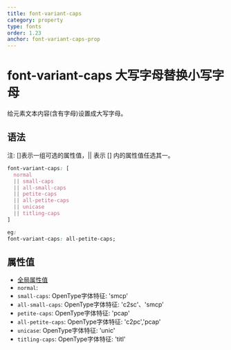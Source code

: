 ```yaml
---
title: font-variant-caps
category: property
type: fonts
order: 1.23
anchor: font-variant-caps-prop
---
```


# font-variant-caps 大写字母替换小写字母

给元素文本内容(含有字母)设置成大写字母。

## 语法

注: []表示一组可选的属性值，|| 表示 [] 内的属性值任选其一。

```css
font-variant-caps: [
  normal
  || small-caps
  || all-small-caps
  || petite-caps
  || all-petite-caps
  || unicase
  || titling-caps
]

eg:
font-variant-caps: all-petite-caps;
```

## 属性值

* [全局属性值](/front-end/CSS/values#anchor-值类型)
* `normal`:
* `small-caps`: OpenType字体特征: 'smcp'
* `all-small-caps`: OpenType字体特征: 'c2sc'、'smcp'
* `petite-caps`: OpenType字体特征: 'pcap'
* `all-petite-caps`: OpenType字体特征: 'c2pc','pcap'
* `unicase`: OpenType字体特征: 'unic'
* `titling-caps`: OpenType字体特征: 'titl'

